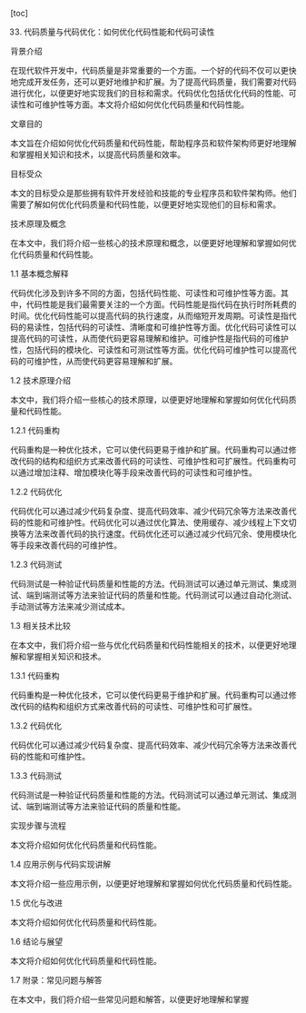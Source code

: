 
[toc]                    
                
                
33. 代码质量与代码优化：如何优化代码性能和代码可读性

背景介绍

在现代软件开发中，代码质量是非常重要的一个方面。一个好的代码不仅可以更快地完成开发任务，还可以更好地维护和扩展。为了提高代码质量，我们需要对代码进行优化，以便更好地实现我们的目标和需求。代码优化包括优化代码的性能、可读性和可维护性等方面。本文将介绍如何优化代码质量和代码性能。

文章目的

本文旨在介绍如何优化代码质量和代码性能，帮助程序员和软件架构师更好地理解和掌握相关知识和技术，以提高代码质量和效率。

目标受众

本文的目标受众是那些拥有软件开发经验和技能的专业程序员和软件架构师。他们需要了解如何优化代码质量和代码性能，以便更好地实现他们的目标和需求。

技术原理及概念

在本文中，我们将介绍一些核心的技术原理和概念，以便更好地理解和掌握如何优化代码质量和代码性能。

1.1 基本概念解释

代码优化涉及到许多不同的方面，包括代码性能、可读性和可维护性等方面。其中，代码性能是我们最需要关注的一个方面。代码性能是指代码在执行时所耗费的时间。优化代码性能可以提高代码的执行速度，从而缩短开发周期。可读性是指代码的易读性，包括代码的可读性、清晰度和可维护性等方面。优化代码可读性可以提高代码的可读性，从而使代码更容易理解和维护。可维护性是指代码的可维护性，包括代码的模块化、可读性和可测试性等方面。优化代码可维护性可以提高代码的可维护性，从而使代码更容易理解和扩展。

1.2 技术原理介绍

本文中，我们将介绍一些核心的技术原理，以便更好地理解和掌握如何优化代码质量和代码性能。

1.2.1 代码重构

代码重构是一种优化技术，它可以使代码更易于维护和扩展。代码重构可以通过修改代码的结构和组织方式来改善代码的可读性、可维护性和可扩展性。代码重构可以通过增加注释、增加模块化等手段来改善代码的可读性和可维护性。

1.2.2 代码优化

代码优化可以通过减少代码复杂度、提高代码效率、减少代码冗余等方法来改善代码的性能和可维护性。代码优化可以通过优化算法、使用缓存、减少线程上下文切换等方法来改善代码的执行速度。代码优化还可以通过减少代码冗余、使用模块化等手段来改善代码的可维护性。

1.2.3 代码测试

代码测试是一种验证代码质量和性能的方法。代码测试可以通过单元测试、集成测试、端到端测试等方法来验证代码的质量和性能。代码测试可以通过自动化测试、手动测试等方法来减少测试成本。

1.3 相关技术比较

在本文中，我们将介绍一些与优化代码质量和代码性能相关的技术，以便更好地理解和掌握相关知识和技术。

1.3.1 代码重构

代码重构是一种优化技术，它可以使代码更易于维护和扩展。代码重构可以通过修改代码的结构和组织方式来改善代码的可读性、可维护性和可扩展性。

1.3.2 代码优化

代码优化可以通过减少代码复杂度、提高代码效率、减少代码冗余等方法来改善代码的性能和可维护性。

1.3.3 代码测试

代码测试是一种验证代码质量和性能的方法。代码测试可以通过单元测试、集成测试、端到端测试等方法来验证代码的质量和性能。

实现步骤与流程

本文将介绍如何优化代码质量和代码性能。

1.4 应用示例与代码实现讲解

本文将介绍一些应用示例，以便更好地理解和掌握如何优化代码质量和代码性能。

1.5 优化与改进

本文将介绍如何优化代码质量和代码性能。

1.6 结论与展望

本文将介绍如何优化代码质量和代码性能。

1.7 附录：常见问题与解答

在本文中，我们将介绍一些常见问题和解答，以便更好地理解和掌握

